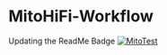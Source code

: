 # MitoHiFi-Workflow
Updating the ReadMe Badge [![MitoTest][mitotest-badge]][mitotest]

[mitotest-badge]: https://github.com/nolwarre/MitoHiFi-Workflow/actions/workflows/blank.yml/badge.svg
[mitotest]: https://github.com/nolwarre/MitoHiFi-Workflow/actions?query=workflow%3ACI

